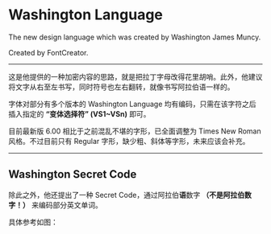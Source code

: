 # Washington Language

The new design language which was created by Washington James Muncy.

Created by FontCreator.

----
这是他提供的一种加密内容的思路，就是把拉丁字母改得花里胡哨。此外，他建议将文字从右至左书写，同时符号也左右翻转，就像书写阿拉伯语一样的。

字体对部分有多个版本的 Washington Language 均有编码，只需在该字符之后插入指定的 **“变体选择符” (VS1~VSn)** 即可。

目前最新版 6.00 相比于之前混乱不堪的字形，已全面调整为 Times New Roman 风格。不过目前只有 Regular 字形，缺少粗、斜体等字形，未来应该会补充。

----
## Washington Secret Code

除此之外，他还提出了一种 Secret Code，通过阿拉伯**语**数字 **（不是阿拉伯数字！）** 来编码部分英文单词。

具体参考如图：
